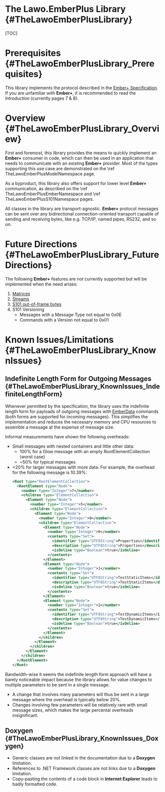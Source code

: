 The Lawo.EmberPlus Library    {#TheLawoEmberPlusLibrary}
==========================

[TOC]


Prerequisites       {#TheLawoEmberPlusLibrary_Prerequisites}
=============

This library implements the protocol described in the
[Ember+ Specification](http://ember-plus.googlecode.com/svn/trunk/documentation/Ember+%20Documentation.pdf). If you are
unfamiliar with <b>Ember+</b>, it is recommended to read the *Introduction* (currently pages 7 & 8).


Overview       {#TheLawoEmberPlusLibrary_Overview}
========

First and foremost, this library provides the means to quickly implement an <b>Ember+</b> consumer in code, which can
then be used in an application that needs to communicate with an existing <b>Ember+</b> provider. Most of the types
supporting this use case are demonstrated on the \ref TheLawoEmberPlusModelNamespace page.

As a byproduct, this library also offers support for lower level <b>Ember+</b> communication, as described on the
\ref TheLawoEmberPlusEmberNamespace and \ref TheLawoEmberPlusS101Namespace pages.

All classes in the library are transport-agnostic. <b>Ember+</b> protocol messages can be sent over any bidirectional
connection-oriented transport capable of sending and receiving bytes, like e.g. TCP/IP, named pipes, RS232, and so on.


Future Directions        {#TheLawoEmberPlusLibrary_FutureDirections}
=================

The following <b>Ember+</b> features are not currently supported but will be implemented when the need arises:

1. [Matrices](https://redmine.lawo.de/redmine/issues/1309)
2. [Streams](https://redmine.lawo.de/redmine/issues/1314)
3. [S101 out-of-frame bytes](https://redmine.lawo.de/redmine/issues/1315)
4. S101 Versioning
   - Messages with a Message Type not equal to 0x0E
   - Commands with a Version not equal to 0x01


Known Issues/Limitations        {#TheLawoEmberPlusLibrary_KnownIssues}
========================

Indefinite Length Form for Outgoing Messages        {#TheLawoEmberPlusLibrary_KnownIssues_IndefiniteLengthForm}
--------------------------------------------

Whenever permitted by the specification, the library uses the indefinite length form for payloads of outgoing messages
with [EmberData](Lawo.EmberPlus.S101.EmberData) commands (both forms are supported for incoming messages). This
simplifies the implementation and reduces the necessary memory and CPU resources to assemble a message at the expense of
message size.

Informal measurements have shown the following overheads:
- Small messages with nested containers and little other data:
  - 100% for a Glow message with an empty RootElementCollection (worst case)
  - ~50% for typical messages
- <20% for larger messages with more data. For example, the overhead for the following message is 10.39%:
  ~~~xml
  <Root type="RootElementCollection">
    <RootElement type="Node">
      <number type="Integer">7</number>
      <children type="ElementCollection">
        <Element type="Node">
          <number type="Integer">5</number>
          <children type="ElementCollection">
            <Element type="Node">
              <number type="Integer">0</number>
              <children type="ElementCollection">
                <Element type="Node">
                  <number type="Integer">0</number>
                  <contents type="Set">
                    <identifier type="UTF8String">Properties</identifier>
                    <description type="UTF8String">Properties</description>
                    <isOnline type="Boolean">true</isOnline>
                  </contents>
                </Element>
                <Element type="Node">
                  <number type="Integer">1</number>
                  <contents type="Set">
                    <identifier type="UTF8String">TestStaticItems</identifier>
                    <description type="UTF8String">TestStaticItems</description>
                    <isOnline type="Boolean">true</isOnline>
                  </contents>
                </Element>
                <Element type="Node">
                  <number type="Integer">2</number>
                  <contents type="Set">
                    <identifier type="UTF8String">TestDynamicItems</identifier>
                    <description type="UTF8String">TestDynamicItems</description>
                    <isOnline type="Boolean">true</isOnline>
                  </contents>
                </Element>
              </children>
            </Element>
          </children>
        </Element>
      </children>
    </RootElement>
  </Root>
  ~~~

Bandwidth-wise it seems the indefinite length form approach will have a barely noticeable impact because the library
allows for value changes to multiple parameters to be sent in a single message:
- A change that involves many parameters will thus be sent in a large message where the overhead is typically below 20%.
- Changes involving few parameters will be relatively rare with small message sizes, which makes the large percental
  overheads insignificant.


Doxygen        {#TheLawoEmberPlusLibrary_KnownIssues_Doxygen}
-------

- Generic classes are not linked in the documentation due to a **Doxygen** limitation.
- References to .NET Framework classes are not links due to a **Doxygen** limitation.
- Copy-pasting the contents of a code block in **Internet Explorer** leads to badly formatted code.
